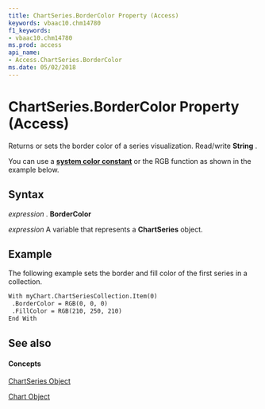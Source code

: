 ```yaml
---
title: ChartSeries.BorderColor Property (Access)
keywords: vbaac10.chm14780
f1_keywords:
- vbaac10.chm14780
ms.prod: access
api_name:
- Access.ChartSeries.BorderColor
ms.date: 05/02/2018
---
```



# ChartSeries.BorderColor Property (Access)

Returns or sets the border color of a series visualization. Read/write **String** .

You can use a **[system color constant](../../language-reference-vba/articles/system-color-constants.md)** or the RGB function as shown in the example below.


## Syntax

 _expression_ . **BorderColor**

 _expression_ A variable that represents a **ChartSeries** object.


## Example

The following example sets the border and fill color of the first series in a collection.

```vb
With myChart.ChartSeriesCollection.Item(0)
 .BorderColor = RGB(0, 0, 0)
 .FillColor = RGB(210, 250, 210)
End With
```

## See also


#### Concepts


[ChartSeries Object](chartseries-object-access.md)

[Chart Object](chart-object-access.md)
